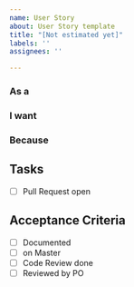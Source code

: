 ```yaml
---
name: User Story
about: User Story template
title: "[Not estimated yet]"
labels: ''
assignees: ''

---
```


### As a


### I want


### Because


## Tasks
- [ ] Pull Request open 



## Acceptance Criteria
- [ ] Documented
- [ ] on Master
- [ ] Code Review done
- [ ] Reviewed by PO

